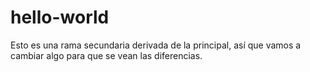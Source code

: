 # hello-world
Esto es una rama secundaria derivada de la principal, así que vamos a cambiar algo para que se vean las diferencias.
